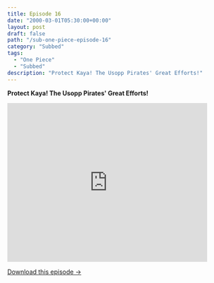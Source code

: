 ```yaml
---
title: Episode 16
date: "2000-03-01T05:30:00+00:00"
layout: post
draft: false
path: "/sub-one-piece-episode-16"
category: "Subbed"
tags:
  - "One Piece"
  - "Subbed"
description: "Protect Kaya! The Usopp Pirates' Great Efforts!"
---
```


**Protect Kaya! The Usopp Pirates' Great Efforts!**

<iframe width="640" height="360" src="https://www.fembed.com/v/1l96y44klv5" frameborder="0" marginwidth=0 marginheight=0 scrolling=no allowfullscreen style="max-width:90%;"></iframe>

<a href="http://ouo.io/qs/eCodkFEQ?s=https://www.fembed.com/f/1l96y44klv5" class="styled_a">Download this episode →</a>

